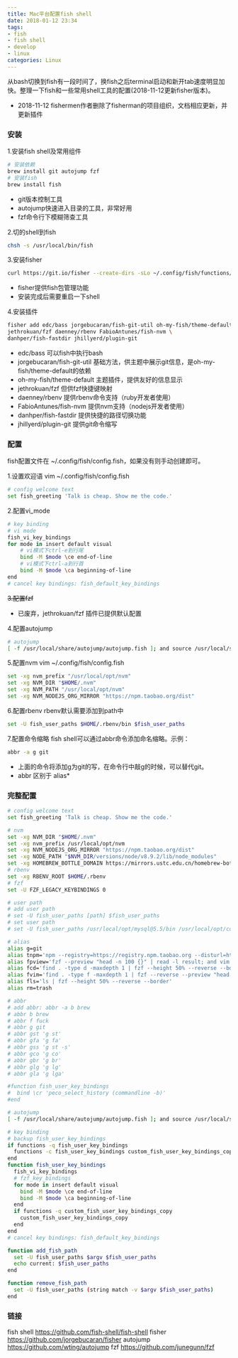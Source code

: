 ```yaml
---
title: Mac平台配置fish shell
date: 2018-01-12 23:34
tags:
- fish
- fish shell
- develop
- linux
categories: Linux
---
```


从bash切换到fish有一段时间了，换fish之后terminal启动和新开tab速度明显加快。整理一下fish和一些常用shell工具的配置(2018-11-12更新fisher版本)。

* 2018-11-12 fishermen作者删除了fisherman的项目组织，文档相应更新，并更新插件

### 安装

1.安装fish shell及常用组件
```bash
# 安装依赖
brew install git autojump fzf
# 安装fish
brew install fish
```
- git版本控制工具
- autojump快速进入目录的工具，非常好用
- fzf命令行下模糊筛查工具

2.切的shell到fish
```bash
chsh -s /usr/local/bin/fish
```

3.安装fisher
```bash
curl https://git.io/fisher --create-dirs -sLo ~/.config/fish/functions/fisher.fish
```
- fisher提供fish包管理功能
- 安装完成后需要重启一下shell

4.安装插件
```bash
fisher add edc/bass jorgebucaran/fish-git-util oh-my-fish/theme-default \
jethrokuan/fzf daenney/rbenv FabioAntunes/fish-nvm \
danhper/fish-fastdir jhillyerd/plugin-git
```
- edc/bass 可以fish中执行bash
- jorgebucaran/fish-git-util 基础方法，供主题中展示git信息，是oh-my-fish/theme-default的依赖
- oh-my-fish/theme-default 主题插件，提供友好的信息显示
- jethrokuan/fzf 但供fzf快捷键映射
- daenney/rbenv 提供rbenv命令支持（ruby开发者使用）
- FabioAntunes/fish-nvm 提供nvm支持（nodejs开发者使用）
- danhper/fish-fastdir 提供快捷的路径切换功能
- jhillyerd/plugin-git 提供git命令缩写

### 配置
fish配置文件在 ~/.config/fish/config.fish，如果没有则手动创建即可。

1.设置欢迎语
vim ~/.config/fish/config.fish
```bash
# config welcome text
set fish_greeting 'Talk is cheap. Show me the code.'
```

2.配置vi_mode
```bash
# key binding
# vi mode
fish_vi_key_bindings
for mode in insert default visual
    # vi模式下ctrl-e到行尾
    bind -M $mode \ce end-of-line
    # vi模式下ctrl-a到行首
    bind -M $mode \ca beginning-of-line
end
# cancel key bindings: fish_default_key_bindings
```
~~3.配置fzf~~
* 已废弃，jethrokuan/fzf 插件已提供默认配置

4.配置autojump
```bash
# autojump
[ -f /usr/local/share/autojump/autojump.fish ]; and source /usr/local/share/autojump/autojump.fish
```

5.配置nvm
vim ~/.config/fish/config.fish
```bash
set -xg nvm_prefix "/usr/local/opt/nvm"
set -xg NVM_DIR "$HOME/.nvm"
set -xg NVM_PATH "/usr/local/opt/nvm"
set -xg NVM_NODEJS_ORG_MIRROR "https://npm.taobao.org/dist"
```

6.配置rbenv
rbenv默认需要添加到path中
```bash
set -U fish_user_paths $HOME/.rbenv/bin $fish_user_paths
```

7.配置命令缩略
fish shell可以通过abbr命令添加命名缩略。示例：
```bash
abbr -a g git
```
- 上面的命令将添加g为git的写，在命令行中敲g的时候，可以替代git。
- abbr 区别于 alias*

### 完整配置
```bash
# config welcome text
set fish_greeting 'Talk is cheap. Show me the code.'

# nvm
set -xg NVM_DIR "$HOME/.nvm"
set -xg nvm_prefix /usr/local/opt/nvm
set -xg NVM_NODEJS_ORG_MIRROR "https://npm.taobao.org/dist"
set -xg NODE_PATH "$NVM_DIR/versions/node/v8.9.2/lib/node_modules"
set -xg HOMEBREW_BOTTLE_DOMAIN https://mirrors.ustc.edu.cn/homebrew-bottles
# rbenv
set -xg RBENV_ROOT $HOME/.rbenv
# fzf
set -U FZF_LEGACY_KEYBINDINGS 0

# user path
# add user path
# set -U fish_user_paths [path] $fish_user_paths
# set user path
# set -U fish_user_paths /usr/local/opt/mysql@5.5/bin /usr/local/opt/coreutils/libexec/gnubin /usr/local/opt/fzf/bin $HOME/.rbenv/bin $HOME/.nvm/versions/node/v8.9.3/bin $HOME/.composer/vendor/bin /usr/local/bin

# alias
alias g=git
alias tnpm='npm --registry=https://registry.npm.taobao.org --disturl=https://npm.taobao.org/dist'
alias fpview='fzf --preview "head -n 100 {}" | read -l result; and vim $result'
alias fcd='find . -type d -maxdepth 1 | fzf --height 50% --reverse --border | read -l result; and cd $result'
alias fvim='find . -type f -maxdepth 1 | fzf --reverse --preview "head -n 100 {}" | read -l result; and vim $result'
alias fls='ls | fzf --height 50% --reverse --border'
alias rm=trash

# abbr
# add abbr: abbr -a b brew
# abbr b brew
# abbr f fuck
# abbr g git
# abbr gst 'g st'
# abbr gfa 'g fa'
# abbr gss 'g st -s'
# abbr gco 'g co'
# abbr gbr 'g br'
# abbr glg 'g lg'
# abbr gla 'g lga'

#function fish_user_key_bindings
#  bind \cr 'peco_select_history (commandline -b)'
#end

# autojump
[ -f /usr/local/share/autojump/autojump.fish ]; and source /usr/local/share/autojump/autojump.fish

# key binding
# backup fish_user_key_bindings
if functions -q fish_user_key_bindings
  functions -c fish_user_key_bindings custom_fish_user_key_bindings_copy
end
function fish_user_key_bindings
  fish_vi_key_bindings
  # fzf_key_bindings
  for mode in insert default visual
    bind -M $mode \ce end-of-line
    bind -M $mode \ca beginning-of-line
  end
  if functions -q custom_fish_user_key_bindings_copy
    custom_fish_user_key_bindings_copy
  end
end
# cancel key bindings: fish_default_key_bindings

function add_fish_path
  set -U fish_user_paths $argv $fish_user_paths
  echo current: $fish_user_paths
end

function remove_fish_path
  set -U fish_user_paths (string match -v $argv $fish_user_paths)
end
```

### 链接
fish shell https://github.com/fish-shell/fish-shell
fisher https://github.com/jorgebucaran/fisher
autojump https://github.com/wting/autojump
fzf https://github.com/junegunn/fzf
